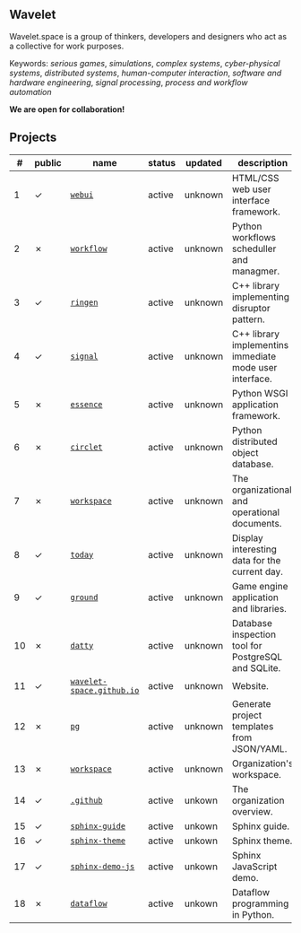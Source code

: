 ## Wavelet

Wavelet.space is a group of thinkers, developers and designers who act as a collective for work purposes.
 
Keywords: *serious games*, *simulations*, *complex systems*, *cyber-physical systems*, *distributed systems*, *human-computer interaction*, *software and hardware engineering*, *signal processing*, *process and workflow automation* 

**We are open for collaboration!**

## Projects

|#|public|name|status|updated|description|
|-|------|----|------|-------|-----------|
1|&check;|[`webui`](https://github.com/wavelet-space/webui)|active|unknown|HTML/CSS web user interface framework.
2|&cross;|[`workflow`](https://github.com/wavelet-space/workflow)|active|unknown|Python workflows scheduller and managmer.
3|&check;|[`ringen`](https://github.com/wavelet-space/ringen)|active|unknown|C++ library implementing disruptor pattern.
4|&check;|[`signal`](https://github.com/wavelet-space/signal)|active|unknown|C++ library  implementins immediate mode user interface.
5|&cross;|[`essence`](https://github.com/wavelet-space/essence)|active|unknown|Python WSGI application framework.
6|&cross;|[`circlet`](https://github.com/wavelet-space/circlet)|active|unknown|Python distributed object database.
7|&cross;|[`workspace`](https://github.com/wavelet-space/workspace)|active|unknown|The organizational and operational documents.
8|&check;|[`today`](https://github.com/wavelet-space/today)|active|unknown|Display interesting data for the current day.
9|&check;|[`ground`](https://github.com/wavelet-space/ground)|active|unknown|Game engine application and libraries.
10|&cross;|[`datty`](https://github.com/wavelet-space/datty)|active|unknown|Database inspection tool for PostgreSQL and SQLite.
11|&check;|[`wavelet-space.github.io`](https://github.com/wavelet-space/wavelet-space.github.io)|active|unknown|Website.
12|&cross;|[`pg`](https://github.com/wavelet-space/pg)|active|unknown|Generate project templates from JSON/YAML.
13|&cross;|[`workspace`](https://github.com/wavelet-space/workspace)|active|unknown|Organization's workspace. 
14|&check;|[`.github`](https://github.com/wavelet-space/.github)|active|unkown|The organization overview.
15|&check;|[`sphinx-guide`](https://github.com/wavelet-space/sphinx-guide)|active|unkown|Sphinx guide.
16|&check;|[`sphinx-theme`](https://github.com/wavelet-space/sphinx-theme)|active|unkown|Sphinx theme.
17|&check;|[`sphinx-demo-js`](https://github.com/wavelet-space/sphinx-demo-js)|active|unkown|Sphinx JavaScript demo.
18|&cross;|[`dataflow`](https://github.com/wavelet-space/dataflow)|active|unkown|Dataflow programming in Python.
